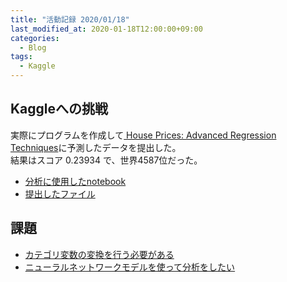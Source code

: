 ```yaml
---
title: "活動記録 2020/01/18"
last_modified_at: 2020-01-18T12:00:00+09:00
categories:
  - Blog
tags:
  - Kaggle
---
```


## Kaggleへの挑戦
実際にプログラムを作成して[
House Prices: Advanced Regression Techniques](https://www.kaggle.com/c/house-prices-advanced-regression-techniques/overview)に予測したデータを提出した。  
結果はスコア 0.23934 で、世界4587位だった。
* [分析に使用したnotebook](https://github.com/CodeSeterpie/CodeSeterpie/blob/develop/Kaggle/HousePrices/notebook/main/20200118/mainnote.ipynb)
* [提出したファイル](https://github.com/CodeSeterpie/CodeSeterpie/blob/develop/Kaggle/HousePrices/output/main/20200118/submission.csv)

## 課題
* [カテゴリ変数の変換を行う必要がある](https://github.com/CodeSeterpie/CodeSeterpie/issues/6)
* [ニューラルネットワークモデルを使って分析をしたい](https://github.com/CodeSeterpie/CodeSeterpie/issues/5)
